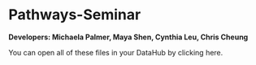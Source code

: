 # Pathways-Seminar

**Developers: Michaela Palmer, Maya Shen, Cynthia Leu, Chris Cheung**

You can open all of these files in your DataHub by clicking here.
